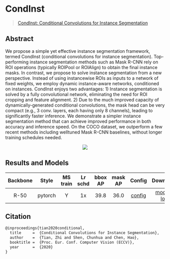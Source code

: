 # CondInst

> [CondInst: Conditional Convolutions for Instance
> Segmentation](https://arxiv.org/pdf/2003.05664.pdf)

<!-- [ALGORITHM] -->

## Abstract

We propose a simple yet effective instance segmentation framework, termed CondInst (conditional convolutions for
instance segmentation). Top-performing instance segmentation methods such as Mask
R-CNN rely on ROI operations (typically ROIPool or ROIAlign) to
obtain the final instance masks. In contrast, we propose to solve instance segmentation from a new perspective. Instead
of using instancewise ROIs as inputs to a network of fixed weights, we employ dynamic
instance-aware networks, conditioned on instances. CondInst enjoys two
advantages: 1) Instance segmentation is solved by a fully convolutional
network, eliminating the need for ROI cropping and feature alignment.
2\) Due to the much improved capacity of dynamically-generated conditional convolutions, the mask head can be very
compact (e.g., 3 conv.
layers, each having only 8 channels), leading to significantly faster inference. We demonstrate a simpler instance
segmentation method that can
achieve improved performance in both accuracy and inference speed. On
the COCO dataset, we outperform a few recent methods including welltuned Mask R-CNN baselines, without longer training
schedules needed.

<div align=center>
<img src="https://user-images.githubusercontent.com/57584090/203303488-3dbc36da-09a6-4dc8-be9d-d9af27bd1234.png"/>
</div>

## Results and Models

| Backbone |  Style  | MS train | Lr schd | bbox AP | mask AP |                          Config                           |                                                                                                                                                                              Download                                                                                                                                                                              |
|:--------:|:-------:|:--------:|:-------:|:-------:|:-------:|:---------------------------------------------------------:|:------------------------------------------------------------------------------------------------------------------------------------------------------------------------------------------------------------------------------------------------------------------------------------------------------------------------------------------------------------------:|
|   R-50   | pytorch |    Y     |   1x    |  39.8   |  36.0   | [config](./condinst_r50_fpn_ms-poly-90k_coco_instance.py) | [model](https://download.openmmlab.com/mmdetection/v3.0/condinst/condinst_r50_fpn_ms-poly-90k_coco_instance/condinst_r50_fpn_ms-poly-90k_coco_instance_20221129_125223-4c186406.pth) \| [log](https://download.openmmlab.com/mmdetection/v3.0/condinst/condinst_r50_fpn_ms-poly-90k_coco_instance/condinst_r50_fpn_ms-poly-90k_coco_instance_20221129_125223.json) |

## Citation

```latex
@inproceedings{tian2020conditional,
  title     =  {Conditional Convolutions for Instance Segmentation},
  author    =  {Tian, Zhi and Shen, Chunhua and Chen, Hao},
  booktitle =  {Proc. Eur. Conf. Computer Vision (ECCV)},
  year      =  {2020}
}
```

